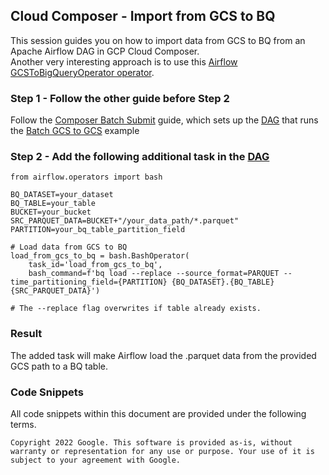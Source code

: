 ## Cloud Composer - Import from GCS to BQ

This session guides you on how to import data from GCS to BQ from an Apache Airflow DAG in GCP Cloud Composer.  
Another very interesting approach is to use this [Airflow GCSToBigQueryOperator operator](https://airflow.apache.org/docs/apache-airflow-providers-google/stable/operators/cloud/gcs.html).

### Step 1 - Follow the other guide before Step 2

Follow the [Composer Batch Submit](A_batch-submit-cluster.md) guide, which sets up the [DAG](../../composer/src/dags/a_batch_submit_cluster.py) that runs the [Batch GCS to GCS](../dataproc/2_batch-gcs-gcs.md) example

### Step 2 - Add the following additional task in the [DAG](../../composer/src/dags/a_batch_submit_cluster.py)

```console
from airflow.operators import bash

BQ_DATASET=your_dataset
BQ_TABLE=your_table
BUCKET=your_bucket
SRC_PARQUET_DATA=BUCKET+"/your_data_path/*.parquet"
PARTITION=your_bq_table_partition_field

# Load data from GCS to BQ
load_from_gcs_to_bq = bash.BashOperator(
    task_id='load_from_gcs_to_bq',
    bash_command=f'bq load --replace --source_format=PARQUET --time_partitioning_field={PARTITION} {BQ_DATASET}.{BQ_TABLE} {SRC_PARQUET_DATA}')
        
# The --replace flag overwrites if table already exists.
```

### Result

The added task will make Airflow load the .parquet data from the provided GCS path to a BQ table.

### Code Snippets
All code snippets within this document are provided under the following terms.
```
Copyright 2022 Google. This software is provided as-is, without warranty or representation for any use or purpose. Your use of it is subject to your agreement with Google. 
```